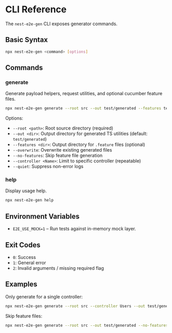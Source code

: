 # CLI Reference

The `nest-e2e-gen` CLI exposes generator commands.

## Basic Syntax
```bash
npx nest-e2e-gen <command> [options]
```

## Commands
### generate
Generate payload helpers, request utilities, and optional cucumber feature files.

```bash
npx nest-e2e-gen generate --root src --out test/generated --features test/features
```

Options:
- `--root <path>`: Root source directory (required)
- `--out <dir>`: Output directory for generated TS utilities (default: `test/generated`)
- `--features <dir>`: Output directory for `.feature` files (optional)
- `--overwrite`: Overwrite existing generated files
- `--no-features`: Skip feature file generation
- `--controller <Name>`: Limit to specific controller (repeatable)
- `--quiet`: Suppress non-error logs

### help
Display usage help.

```bash
npx nest-e2e-gen help
```

## Environment Variables
- `E2E_USE_MOCK=1` – Run tests against in-memory mock layer.

## Exit Codes
- `0`: Success
- `1`: General error
- `2`: Invalid arguments / missing required flag

## Examples
Only generate for a single controller:
```bash
npx nest-e2e-gen generate --root src --controller Users --out test/generated
```

Skip feature files:
```bash
npx nest-e2e-gen generate --root src --out test/generated --no-features
```

